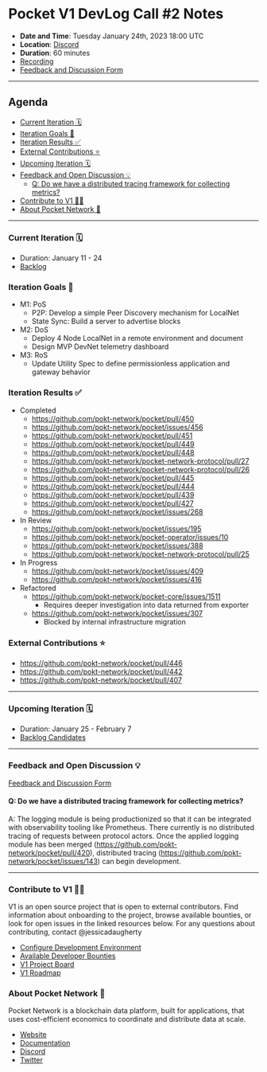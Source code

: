 # Pocket V1 DevLog Call #2 Notes <!-- omit in toc -->

- **Date and Time**: Tuesday January 24th, 2023 18:00 UTC
- **Location**: [Discord](https://discord.gg/pokt)
- **Duration**: 60 minutes
- [Recording](https://drive.google.com/drive/u/1/folders/1Ts6FHy3fcPjqjKl8grpd93L7DB1-N-LA)
- [Feedback and Discussion Form](https://app.sli.do/event/eF13JYg93rGq4pGLRnHLF5)

---

## Agenda <!-- omit in toc -->

- [Current Iteration 🗓️](#current-iteration-️)
- [Iteration Goals 🎯](#iteration-goals-)
- [Iteration Results ✅](#iteration-results-)
- [External Contributions ⭐](#external-contributions-)
- [Upcoming Iteration 🗓️](#upcoming-iteration-️)
- [Feedback and Open Discussion 💡](#feedback-and-open-discussion-)
  - [Q: Do we have a distributed tracing framework for collecting metrics?](#q-do-we-have-a-distributed-tracing-framework-for-collecting-metrics)
- [Contribute to V1 🧑‍💻](#contribute-to-v1-)
- [About Pocket Network 💙](#about-pocket-network-)

---

### Current Iteration 🗓️

- Duration: January 11 - 24
- [Backlog](https://github.com/orgs/pokt-network/projects/142/views/12?layout=table&filterQuery=iteration%3A%22Iteration+8%22)

### Iteration Goals 🎯

- M1: PoS
  - P2P: Develop a simple Peer Discovery mechanism for LocalNet
  - State Sync: Build a server to advertise blocks
- M2: DoS
  - Deploy 4 Node LocalNet in a remote environment and document
  - Design MVP DevNet telemetry dashboard
- M3: RoS
  - Update Utility Spec to define permissionless application and gateway behavior

### Iteration Results ✅

- Completed
  - https://github.com/pokt-network/pocket/pull/450
  - https://github.com/pokt-network/pocket/issues/456
  - https://github.com/pokt-network/pocket/pull/451
  - https://github.com/pokt-network/pocket/pull/449
  - https://github.com/pokt-network/pocket/pull/448
  - https://github.com/pokt-network/pocket-network-protocol/pull/27
  - https://github.com/pokt-network/pocket-network-protocol/pull/26
  - https://github.com/pokt-network/pocket/pull/445
  - https://github.com/pokt-network/pocket/pull/444
  - https://github.com/pokt-network/pocket/pull/439
  - https://github.com/pokt-network/pocket/pull/427
  - https://github.com/pokt-network/pocket/issues/268
- In Review
  - https://github.com/pokt-network/pocket/issues/195
  - https://github.com/pokt-network/pocket-operator/issues/10
  - https://github.com/pokt-network/pocket/issues/388
  - https://github.com/pokt-network/pocket-network-protocol/pull/25
- In Progress
  - https://github.com/pokt-network/pocket/issues/409
  - https://github.com/pokt-network/pocket/issues/416
- Refactored
  - https://github.com/pokt-network/pocket-core/issues/1511
    - Requires deeper investigation into data returned from exporter
  - https://github.com/pokt-network/pocket/issues/307
    - Blocked by internal infrastructure migration

### External Contributions ⭐

- https://github.com/pokt-network/pocket/pull/446
- https://github.com/pokt-network/pocket/pull/442
- https://github.com/pokt-network/pocket/pull/407

---

### Upcoming Iteration 🗓️

- Duration: January 25 - February 7
- [Backlog Candidates](https://github.com/orgs/pokt-network/projects/142/views/12?layout=table&filterQuery=iteration%3A%22Iteration+9%22)

---

### Feedback and Open Discussion 💡

[Feedback and Discussion Form](https://app.sli.do/event/eF13JYg93rGq4pGLRnHLF5)

#### Q: Do we have a distributed tracing framework for collecting metrics?

A: The logging module is being productionized so that it can be integrated with observability tooling like Prometheus. There currently is no distributed tracing of requests between protocol actors. Once the applied logging module has been merged (https://github.com/pokt-network/pocket/pull/420), distributed tracing (https://github.com/pokt-network/pocket/issues/143) can begin development.

---

### Contribute to V1 🧑‍💻

V1 is an open source project that is open to external contributors. Find information about onboarding to the project, browse available bounties, or look for open issues in the linked resources below. For any questions about contributing, contact @jessicadaugherty

- [Configure Development Environment](https://github.com/pokt-network/pocket/blob/main/docs/development/README.md)
- [Available Developer Bounties](https://app.dework.xyz/pokt-network/v1-protocol)
- [V1 Project Board](https://github.com/orgs/pokt-network/projects/142/views/12)
- [V1 Roadmap](https://github.com/pokt-network/pocket/blob/main/docs/roadmap/README.md#m1-pocket-pos-proof-of-stake)

### About Pocket Network 💙

Pocket Network is a blockchain data platform, built for applications, that uses cost-efficient economics to coordinate and distribute data at scale.

- [Website](https://pokt.network)
- [Documentation](https://docs.pokt.network)
- [Discord](https://discord.gg/pokt)
- [Twitter](https://twitter.com/POKTnetwork)

<!-- GITHUB_WIKI: devlog/2023_01_24 -->
